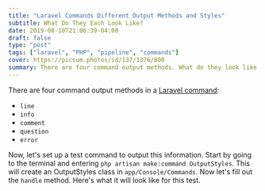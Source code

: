 ```yaml
---
title: "Laravel Commands Different Output Methods and Styles"
subtitle: What Do They Each Look Like?
date: 2019-08-10T21:06:39-04:00
draft: false
type: "post"
tags: ["laravel", "PHP", "pipeline", "commands"]
cover: https://picsum.photos/id/137/1376/800
summary: There are four command output methods. What do they look like in the CLI?
---
```


There are four command output methods in a  [Laravel command](https://laravel.com/docs/5.8/artisan#writing-commands):

- `line`
- `info`
- `comment`
- `question`
- `error`

Now, let's set up a test command to output this information. Start by going
to the terminal and entering `php artisan make:command OutputStyles`. 
This will create an OutputStyles class in `app/Console/Commands`. 
Now let's fill out the `handle` method. Here's what it will look like 
for this test.





